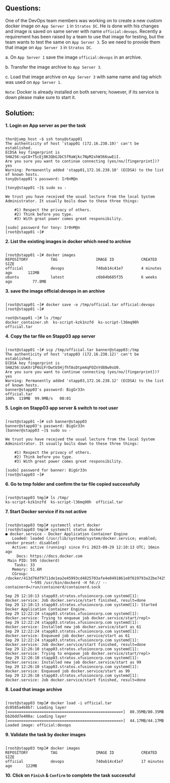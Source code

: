 

## Questions:

One of the DevOps team members was working on to create a new custom docker image on `App Server 1` in `Stratos DC`. He is done with his changes and image is saved on same server with name `official:devops`. Recently a requirement has been raised by a team to use that image for testing, but the team wants to test the same on `App Server 3`. So we need to provide them that image on `App Server 3` in `Stratos DC`.


a. On `App Server 1` save the image `official:devops` in an archive.


b. Transfer the image archive to `App Server 3`.


c. Load that image archive on `App Server 3` with same name and tag which was used on `App Server 1`.


`Note`: Docker is already installed on both servers; however, if its service is down please make sure to start it.


## Solution:


**1. Login on  App server as per the task**

```

thor@jump_host ~$ ssh tony@stapp01
The authenticity of host 'stapp01 (172.16.238.10)' can't be established.
ECDSA key fingerprint is SHA256:vpC8+T5cEj8K3QbGJbC5fRaWjkc7NpM2xhW366uwEiI.
Are you sure you want to continue connecting (yes/no/[fingerprint])? yes
Warning: Permanently added 'stapp01,172.16.238.10' (ECDSA) to the list of known hosts.
tony@stapp01's password: Ir0nM@n

[tony@stapp01 ~]$ sudo su -

We trust you have received the usual lecture from the local System
Administrator. It usually boils down to these three things:

    #1) Respect the privacy of others.
    #2) Think before you type.
    #3) With great power comes great responsibility.

[sudo] password for tony: Ir0nM@n
[root@stapp01 ~]# 
```

**2. List the existing images in docker which need to archive**

```

[root@stapp01 ~]# docker images
REPOSITORY          TAG                 IMAGE ID            CREATED             SIZE
official            devops              740ab14c41e7        4 minutes ago       122MB
ubuntu              latest              c6b84b685f35        6 weeks ago         77.8MB
```

**3. save the image official:devops in an archive**

```

[root@stapp01 ~]# docker save -o /tmp/official.tar official:devops
[root@stapp01 ~]# 

root@stapp01 ~]# ls /tmp/
docker_container.sh  ks-script-kzk1nzfd  ks-script-l36mq90h  official.tar
```

**4. Copy the tar file on Stapp03 app server**

```

[root@stapp01 ~]# scp /tmp/official.tar banner@stapp03:/tmp
The authenticity of host 'stapp03 (172.16.238.12)' can't be established.
ECDSA key fingerprint is SHA256:UuKXr1P6UiFrDwtb5HjfhTAsDtpm4qFOZnYd88w9sU0.
Are you sure you want to continue connecting (yes/no/[fingerprint])? yes
Warning: Permanently added 'stapp03,172.16.238.12' (ECDSA) to the list of known hosts.
banner@stapp03's password: BigGr33n
official.tar                                                                              100%  119MB  99.9MB/s   00:01 
```

**5. Login on  Stapp03 app server & switch to root user**

```

[root@stapp01 ~]# ssh banner@stapp03
banner@stapp03's password: BigGr33n
[banner@stapp03 ~]$ sudo su -

We trust you have received the usual lecture from the local System
Administrator. It usually boils down to these three things:

    #1) Respect the privacy of others.
    #2) Think before you type.
    #3) With great power comes great responsibility.

[sudo] password for banner: BigGr33n
[root@stapp03 ~]# 
```

**6. Go to tmp folder and confirm the tar file copied successfully**

```

[root@stapp03 tmp]# ls /tmp/
ks-script-kzk1nzfd  ks-script-l36mq90h  official.tar
```

**7. Start Docker service if its not active**

```

[root@stapp03 tmp]# systemctl start docker
[root@stapp03 tmp]# systemctl status docker
● docker.service - Docker Application Container Engine
   Loaded: loaded (/usr/lib/systemd/system/docker.service; enabled; vendor preset: disabled)
   Active: active (running) since Fri 2023-09-29 12:10:13 UTC; 16min ago
     Docs: https://docs.docker.com
 Main PID: 595 (dockerd)
    Tasks: 33
   Memory: 51.6M
   CGroup: /docker/413d76df9711de1ea2e45993cd4825703afe4e0491861e8f619793a22be7425d/system.slice/docker.service
           └─595 /usr/bin/dockerd -H fd:// --containerd=/run/containerd/containerd.sock

Sep 29 12:10:13 stapp03.stratos.xfusioncorp.com systemd[1]: docker.service: Job docker.service/start finished, result=done
Sep 29 12:10:13 stapp03.stratos.xfusioncorp.com systemd[1]: Started Docker Application Container Engine.
Sep 29 12:22:24 stapp03.stratos.xfusioncorp.com systemd[1]: docker.service: Trying to enqueue job docker.service/start/repl>
Sep 29 12:22:24 stapp03.stratos.xfusioncorp.com systemd[1]: docker.service: Installed new job docker.service/start as 61
Sep 29 12:22:24 stapp03.stratos.xfusioncorp.com systemd[1]: docker.service: Enqueued job docker.service/start as 61
Sep 29 12:22:24 stapp03.stratos.xfusioncorp.com systemd[1]: docker.service: Job docker.service/start finished, result=done
Sep 29 12:26:10 stapp03.stratos.xfusioncorp.com systemd[1]: docker.service: Trying to enqueue job docker.service/start/repl>
Sep 29 12:26:10 stapp03.stratos.xfusioncorp.com systemd[1]: docker.service: Installed new job docker.service/start as 99
Sep 29 12:26:10 stapp03.stratos.xfusioncorp.com systemd[1]: docker.service: Enqueued job docker.service/start as 99
Sep 29 12:26:10 stapp03.stratos.xfusioncorp.com systemd[1]: docker.service: Job docker.service/start finished, result=done
```

**8. Load that image archive**

```

[root@stapp03 tmp]# docker load -i official.tar
dc0585a4b8b7: Loading layer [==================================================>]  80.35MB/80.35MB
bb26dd7e408a: Loading layer [==================================================>]  44.17MB/44.17MB
Loaded image: official:devops
```

**9. Validate the task by docker images**

```

[root@stapp03 tmp]# docker images
REPOSITORY          TAG                 IMAGE ID            CREATED             SIZE
official            devops              740ab14c41e7        17 minutes ago      122MB
```

**10. Click on `Finish` & `Confirm` to complete the task successful**
